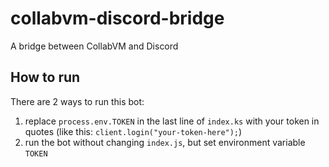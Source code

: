 # collabvm-discord-bridge
A bridge between CollabVM and Discord
## How to run
There are 2 ways to run this bot:
1. replace `process.env.TOKEN` in the last line of `index.ks` with your token in quotes (like this: `client.login("your-token-here");`)
2. run the bot without changing `index.js`, but set environment variable `TOKEN`
